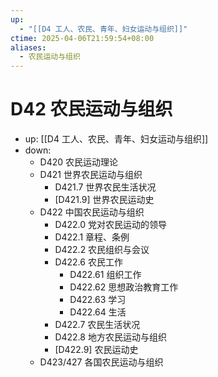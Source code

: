 ```yaml
---
up:
  - "[[D4 工人、农民、青年、妇女运动与组织]]"
ctime: 2025-04-06T21:59:54+08:00
aliases:
  - 农民运动与组织
---
```


# D42 农民运动与组织

- up: [[D4 工人、农民、青年、妇女运动与组织]]
- down:
	- D420 农民运动理论
	- D421 世界农民运动与组织
		- D421.7 世界农民生活状况
		- [D421.9] 世界农民运动史
	- D422 中国农民运动与组织
		- D422.0 党对农民运动的领导
		- D422.1 章程、条例
		- D422.2 农民组织与会议
		- D422.6 农民工作
			- D422.61 组织工作
			- D422.62 思想政治教育工作
			- D422.63 学习
			- D422.64 生活
		- D422.7 农民生活状况
		- D422.8 地方农民运动与组织
		- [D422.9] 农民运动史
	- D423/427 各国农民运动与组织
